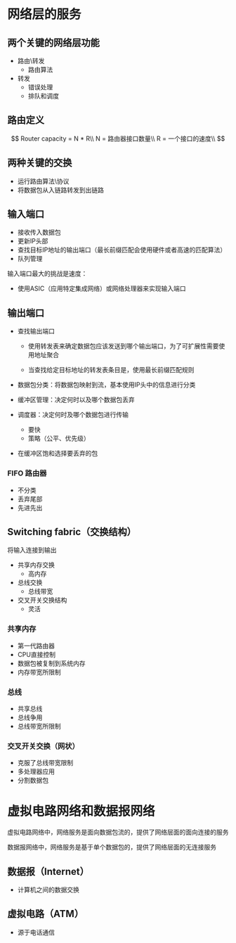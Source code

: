 # 网络层的服务



## 两个关键的网络层功能

+ 路由\转发
  + 路由算法
+ 转发
  + 错误处理
  + 排队和调度



## 路由定义

$$
Router capacity = N * R\\
N = 路由器接口数量\\
R = 一个接口的速度\\
$$

## 两种关键的交换

+ 运行路由算法\协议
+ 将数据包从入链路转发到出链路



## 输入端口

+ 接收传入数据包
+ 更新IP头部
+ 查找目标IP地址的输出端口（最长前缀匹配会使用硬件或者高速的匹配算法）
+ 队列管理

输入端口最大的挑战是速度：

+ 使用ASIC（应用特定集成网络）或网络处理器来实现输入端口



## 输出端口

+ 查找输出端口

  + 使用转发表来确定数据包应该发送到哪个输出端口，为了可扩展性需要使用地址聚合

  + 当查找给定目标地址的转发表条目是，使用最长前缀匹配规则

+ 数据包分类：将数据包映射到流，基本使用IP头中的信息进行分类
+ 缓冲区管理：决定何时以及哪个数据包丢弃
+ 调度器：决定何时及哪个数据包进行传输
  + 要快
  + 策略（公平、优先级）
+ 在缓冲区饱和选择要丢弃的包



### FIFO 路由器

+ 不分类
+ 丢弃尾部
+ 先进先出



## Switching fabric（交换结构）

将输入连接到输出

+ 共享内存交换
  + 高内存
+ 总线交换
  + 总线带宽
+ 交叉开关交换结构
  + 灵活



### 共享内存

+ 第一代路由器
+ CPU直接控制
+ 数据包被复制到系统内存
+ 内存带宽所限制



### 总线

+ 共享总线
+ 总线争用
+ 总线带宽所限制



### 交叉开关交换（网状）

+ 克服了总线带宽限制
+ 多处理器应用
+ 分割数据包



# 虚拟电路网络和数据报网络

虚拟电路网络中，网络服务是面向数据包流的，提供了网络层面的面向连接的服务

数据报网络中，网络服务是基于单个数据包的，提供了网络层面的无连接服务



## 数据报（Internet）

+ 计算机之间的数据交换

## 虚拟电路（ATM）

+ 源于电话通信



